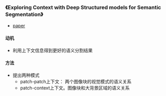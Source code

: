 ### 《Exploring Context with Deep Structured models for Semantic Segmentation》
* [paper](paper/2017-Exploring%20Context%20with%20Deep%20Structured%20models%20for%20Semantic%20Segmentation.pdf)

#### 动机

* 利用上下文信息得到更好的语义分割结果

#### 方法

* 提出两种模式
  * patch-patch上下文： 两个图像块的视觉模式的语义关系
  * patch-context上下文。图像块和大背景区域的语义关系

